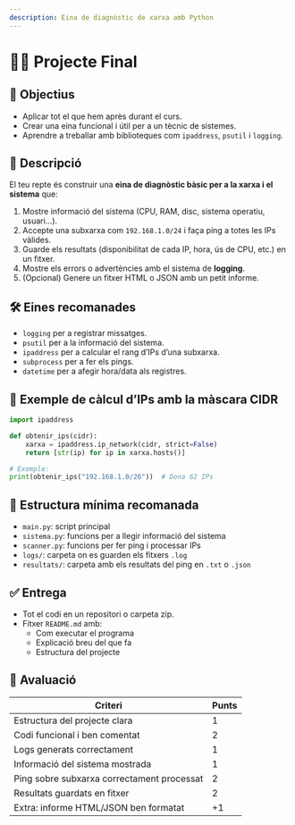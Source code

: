 ```yaml
---
description: Eina de diagnòstic de xarxa amb Python
---
```


# 🧑‍🔬 Projecte Final

## 🎯 Objectius

* Aplicar tot el que hem après durant el curs.
* Crear una eina funcional i útil per a un tècnic de sistemes.
* Aprendre a treballar amb biblioteques com `ipaddress`, `psutil` i `logging`.

## 📄 Descripció

El teu repte és construir una **eina de diagnòstic bàsic per a la xarxa i el sistema** que:

1. Mostre informació del sistema (CPU, RAM, disc, sistema operatiu, usuari...).
2. Accepte una subxarxa com `192.168.1.0/24` i faça ping a totes les IPs vàlides.
3. Guarde els resultats (disponibilitat de cada IP, hora, ús de CPU, etc.) en un fitxer.
4. Mostre els errors o advertències amb el sistema de **logging**.
5. (Opcional) Genere un fitxer HTML o JSON amb un petit informe.

## 🛠️ Eines recomanades

* `logging` per a registrar missatges.
* `psutil` per a la informació del sistema.
* `ipaddress` per a calcular el rang d’IPs d’una subxarxa.
* `subprocess` per a fer els pings.
* `datetime` per a afegir hora/data als registres.

## 🔧 Exemple de càlcul d’IPs amb la màscara CIDR

```python
import ipaddress

def obtenir_ips(cidr):
    xarxa = ipaddress.ip_network(cidr, strict=False)
    return [str(ip) for ip in xarxa.hosts()]

# Exemple:
print(obtenir_ips("192.168.1.0/26"))  # Dona 62 IPs
```

## 🧱 Estructura mínima recomanada

* `main.py`: script principal
* `sistema.py`: funcions per a llegir informació del sistema
* `scanner.py`: funcions per fer ping i processar IPs
* `logs/`: carpeta on es guarden els fitxers `.log`
* `resultats/`: carpeta amb els resultats del ping en `.txt` o `.json`

## ✅ Entrega

* Tot el codi en un repositori o carpeta zip.
* Fitxer `README.md` amb:
  * Com executar el programa
  * Explicació breu del que fa
  * Estructura del projecte

## 🏁 Avaluació

| Criteri                                    | Punts |
| ------------------------------------------ | ----- |
| Estructura del projecte clara              | 1     |
| Codi funcional i ben comentat              | 2     |
| Logs generats correctament                 | 1     |
| Informació del sistema mostrada            | 1     |
| Ping sobre subxarxa correctament processat | 2     |
| Resultats guardats en fitxer               | 2     |
| Extra: informe HTML/JSON ben formatat      | +1    |
